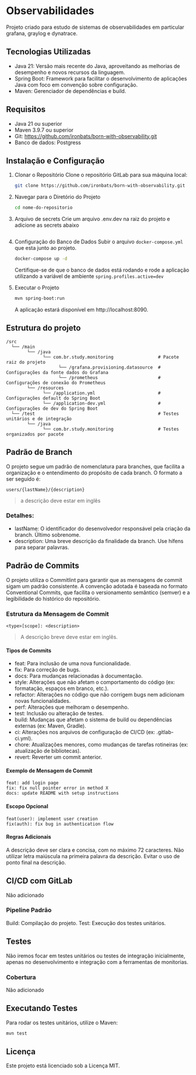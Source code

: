 # Observabilidades

Projeto criado para estudo de sistemas de observabilidades em particular grafana, graylog e dynatrace.

## Tecnologias Utilizadas

- Java 21: Versão mais recente do Java, aproveitando as melhorias de desempenho e novos recursos da linguagem.
- Spring Boot: Framework para facilitar o desenvolvimento de aplicações Java com foco em convenção sobre configuração.
- Maven: Gerenciador de dependências e build.

## Requisitos

- Java 21 ou superior
- Maven 3.9.7 ou superior
- Git: https://github.com/ironbats/born-with-observability.git
- Banco de dados: Postgress

## Instalação e Configuração

1. Clonar o Repositório
   Clone o repositório GitLab para sua máquina local:
    ```bash
    git clone https://github.com/ironbats/born-with-observability.git
    ```

2. Navegar para o Diretório do Projeto
    ```bash
    cd nome-do-repositorio
    ```

3. Arquivo de secrets
   Crie um arquivo .env.dev na raiz do projeto e adicione as secrets abaixo

    ```text

    ```

3. Configuração do Banco de Dados
   Subir o arquivo `docker-compose.yml` que esta junto ao projeto.
    ```bash
    docker-compose up -d
    ```

   Certifique-se de que o banco de dados está rodando e rode a aplicação utilizando a variável de ambiente `spring.profiles.active=dev`

4. Executar o Projeto

    ```bash
    mvn spring-boot:run
    ```
   A aplicação estará disponível em http://localhost:8090.

## Estrutura do projeto
```text
/src
  └── /main
        └── /java
              └── com.br.study.monitoring                 # Pacote raiz do projeto
                    └── /grafana.provisioning.datasource  # Configurações da fonte dados do Grafana
                    └── /prometheus                       # Configurações de conexão do Prometheus
        └── /resources
              └── /application.yml                        # Configurações default do Spring Boot
              └── /application-dev.yml                    # Configurações de dev do Spring Boot
  └── /test                                               # Testes unitários e de integração
        └── /java
              └── com.br.study.monitoring                 # Testes organizados por pacote
```

## Padrão de Branch
O projeto segue um padrão de nomenclatura para branches, que facilita a organização e o entendimento do propósito de
cada branch. O formato a ser seguido é:

```text
users/{lastName}/{description}
```

> a descrição deve estar em inglês

### Detalhes:

- lastName: O identificador do desenvolvedor responsável pela criação da branch. Último sobrenome.
- description: Uma breve descrição da finalidade da branch. Use hífens para separar palavras.

## Padrão de Commits
O projeto utiliza o Commitlint para garantir que as mensagens de commit sigam um padrão consistente. A convenção
adotada é baseada no formato Conventional Commits, que facilita o versionamento semântico (semver) e a legibilidade do
histórico do repositório.

### Estrutura da Mensagem de Commit

```text
<type>[scope]: <description>
```

> A descrição breve deve estar em inglês.

#### Tipos de Commits
- feat: Para inclusão de uma nova funcionalidade.
- fix: Para correção de bugs.
- docs: Para mudanças relacionadas à documentação.
- style: Alterações que não afetam o comportamento do código (ex: formatação, espaços em branco, etc.).
- refactor: Alterações no código que não corrigem bugs nem adicionam novas funcionalidades.
- perf: Alterações que melhoram o desempenho.
- test: Inclusão ou alteração de testes.
- build: Mudanças que afetam o sistema de build ou dependências externas (ex: Maven, Gradle).
- ci: Alterações nos arquivos de configuração de CI/CD (ex: .gitlab-ci.yml).
- chore: Atualizações menores, como mudanças de tarefas rotineiras (ex: atualização de bibliotecas).
- revert: Reverter um commit anterior.

#### Exemplo de Mensagem de Commit

```text
feat: add login page
fix: fix null pointer error in method X
docs: update README with setup instructions
```

#### Escopo Opcional

```text
feat(user): implement user creation
fix(auth): fix bug in authentication flow
```

#### Regras Adicionais

A descrição deve ser clara e concisa, com no máximo 72 caracteres.
Não utilizar letra maiúscula na primeira palavra da descrição.
Evitar o uso de ponto final na descrição.

## CI/CD com GitLab
Não adicionado

### Pipeline Padrão

Build: Compilação do projeto.
Test: Execução dos testes unitários.

## Testes
Não iremos focar em testes unitários ou testes de integração inicialmente, apenas no desenvolvimento e
integração com a ferramentas de monitorias.

### Cobertura
Não adicionado

## Executando Testes

Para rodar os testes unitários, utilize o Maven:

```bash
mvn test
```


## Licença
Este projeto está licenciado sob a Licença MIT.